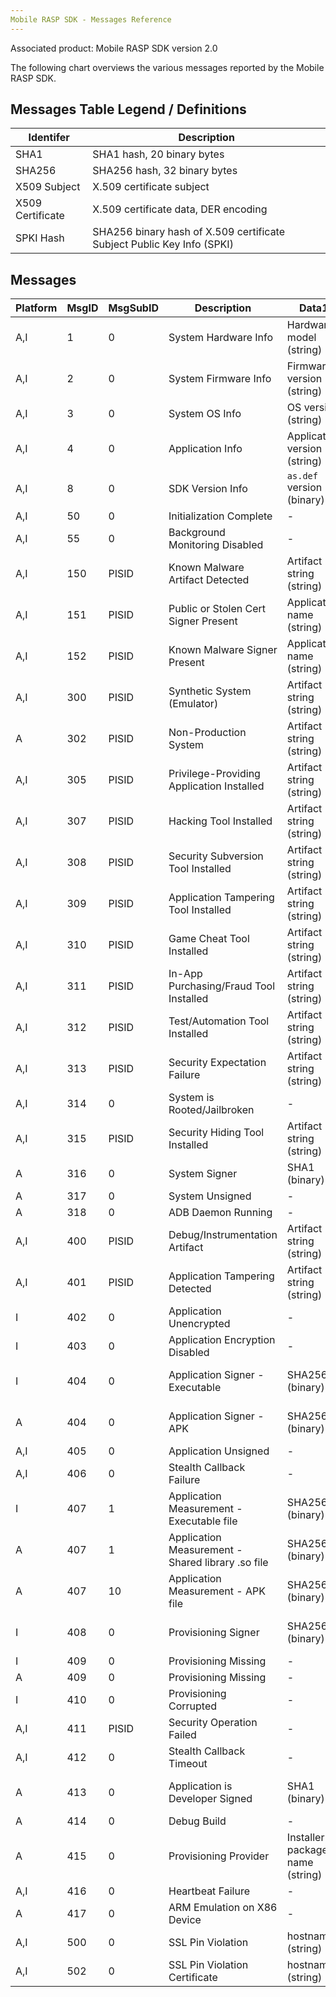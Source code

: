 ```yaml
---
Mobile RASP SDK - Messages Reference
---
```


Associated product: Mobile RASP SDK version 2.0

The following chart overviews the various messages reported by the Mobile RASP SDK.

## Messages Table Legend / Definitions

Identifer | Description
----- | ------
SHA1 | SHA1 hash, 20 binary bytes
SHA256 | SHA256 hash, 32 binary bytes
X509 Subject | X.509 certificate subject
X509 Certificate | X.509 certificate data, DER encoding
SPKI Hash | SHA256 binary hash of X.509 certificate Subject Public Key Info (SPKI)

## Messages

Platform | MsgID | MsgSubID | Description | Data1 | Data2
----- | ----- | ----- | ----- | ----- | -----
A,I | 1 | 0 | System Hardware Info | Hardware model (string) | -
A,I | 2 | 0 | System Firmware Info | Firmware version (string) | -
A,I | 3 | 0 | System OS Info | OS version (string) | -
A,I | 4 | 0 | Application Info | Application version (string) | -
A,I | 8 | 0 | SDK Version Info | `as.def` version (binary) | `as.conf` timestamp (binary)
A,I | 50 | 0 | Initialization Complete | - | -
A,I | 55 | 0 | Background Monitoring Disabled | - | -
A,I | 150 | PISID | Known Malware Artifact Detected | Artifact string (string) | -
A,I | 151 | PISID | Public or Stolen Cert Signer Present | Application name (string) | SHA1 (binary)
A,I | 152 | PISID | Known Malware Signer Present | Application name (string) | SHA1 (binary)
A,I | 300 | PISID | Synthetic System (Emulator) | Artifact string (string) | -
A | 302 | PISID | Non-Production System | Artifact string (string) | -
A,I | 305 | PISID | Privilege-Providing Application Installed | Artifact string (string) | -
A,I | 307 | PISID | Hacking Tool Installed | Artifact string (string) | -
A,I | 308 | PISID | Security Subversion Tool Installed | Artifact string (string) | -
A,I | 309 | PISID | Application Tampering Tool Installed | Artifact string (string) | -
A,I | 310 | PISID | Game Cheat Tool Installed | Artifact string (string) | -
A,I | 311 | PISID | In-App Purchasing/Fraud Tool Installed | Artifact string (string) | -
A,I | 312 | PISID | Test/Automation Tool Installed | Artifact string (string) | -
A,I | 313 | PISID | Security Expectation Failure | Artifact string (string) | -
A,I | 314 | 0 | System is Rooted/Jailbroken | - | -
A,I | 315 | PISID | Security Hiding Tool Installed | Artifact string (string) | -
A | 316 | 0 | System Signer | SHA1 (binary) | -
A | 317 | 0 | System Unsigned | - | -
A | 318 | 0 | ADB Daemon Running | - | -
A,I | 400 | PISID | Debug/Instrumentation Artifact | Artifact string (string) | -
A,I | 401 | PISID | Application Tampering Detected | Artifact string (string) | -
I | 402 | 0 | Application Unencrypted | - | -
I | 403 | 0 | Application Encryption Disabled | - | -
I | 404 | 0 | Application Signer - Executable | SHA256 (binary) | X509 Subject (string)
A | 404 | 0 | Application Signer - APK | SHA256 (binary) | X509 Subject (string)
A,I | 405 | 0 | Application Unsigned | - | -
A,I | 406 | 0 | Stealth Callback Failure | - | -
I | 407 | 1 | Application Measurement - Executable file | SHA256 (binary) | File path (string)
A | 407 | 1 | Application Measurement - Shared library .so file | SHA256 (binary) | File path (string)
A | 407 | 10 | Application Measurement - APK file | SHA256 (binary) | APK file path (string)
I | 408 | 0 | Provisioning Signer | SHA256 (binary) | X509 Subject (string)
I | 409 | 0 | Provisioning Missing | - | -
A | 409 | 0 | Provisioning Missing | - | -
I | 410 | 0 | Provisioning Corrupted | - | -
A,I | 411 | PISID | Security Operation Failed | - | -
A,I | 412 | 0 | Stealth Callback Timeout | - | -
A | 413 | 0 | Application is Developer Signed | SHA1 (binary) | X509 Subject (string)
A | 414 | 0 | Debug Build | - | -
A | 415 | 0 | Provisioning Provider | Installer package name (string) | -
A,I | 416 | 0 | Heartbeat Failure | - | -
A | 417 | 0 | ARM Emulation on X86 Device | - | -
A,I | 500 | 0 | SSL Pin Violation | hostname (string) | SPKI Hash (binary)
A,I | 502 | 0 | SSL Pin Violation Certificate | hostname (string) | X509 Cert (binary)



